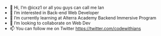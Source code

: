- 👋 Hi, I’m @icxz1 or all you guys can call me Ian
- 👀 I’m interested in Back-end Web Developer
- 🌱 I’m currently learning at Alterra Academy Backend Immersive Program
- 💞️ I’m looking to collaborate on Web Dev 
- 📫 You can follow me on Twitter https://twitter.com/codewithians

<!---
icxz1/icxz1 is a ✨ special ✨ repository because its `README.md` (this file) appears on your GitHub profile.
You can click the Preview link to take a look at your changes.
--->
